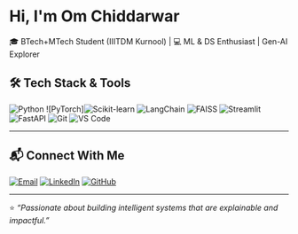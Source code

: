 # Hi, I'm Om Chiddarwar

🎓 BTech+MTech Student (IIITDM Kurnool) | 💻 ML & DS Enthusiast |  Gen-AI Explorer

## 🛠️ Tech Stack & Tools  
![Python](https://img.shields.io/badge/Python-3776AB?style=for-the-badge&logo=python&logoColor=white) ![PyTorch]![Scikit-learn](https://img.shields.io/badge/scikit--learn-F7931E?style=for-the-badge&logo=scikit-learn&logoColor=white) ![LangChain](https://img.shields.io/badge/LangChain-12100E?style=for-the-badge&logo=chainlink&logoColor=white) ![FAISS](https://img.shields.io/badge/FAISS-005571?style=for-the-badge&logo=facebook&logoColor=white) ![Streamlit](https://img.shields.io/badge/Streamlit-FF4B4B?style=for-the-badge&logo=streamlit&logoColor=white) ![FastAPI](https://img.shields.io/badge/FastAPI-009688?style=for-the-badge&logo=fastapi&logoColor=white) ![Git](https://img.shields.io/badge/Git-F05032?style=for-the-badge&logo=git&logoColor=white) ![VS Code](https://img.shields.io/badge/VS_Code-0078D4?style=for-the-badge&logo=visual-studio-code&logoColor=white)

---



## 📬 Connect With Me  
[![Email](https://img.shields.io/badge/Email-D14836?style=for-the-badge&logo=gmail&logoColor=white)](mailto:omchiddarwar1245@gmail.com)  [![LinkedIn](https://img.shields.io/badge/LinkedIn-0077B5?style=for-the-badge&logo=linkedin&logoColor=white)](https://linkedin.com/in/om-chiddarwar-29a947283)  [![GitHub](https://img.shields.io/badge/GitHub-100000?style=for-the-badge&logo=github&logoColor=white)](https://github.com/Om-711)  

---
⭐️ *“Passionate about building intelligent systems that are explainable and impactful.”*  
